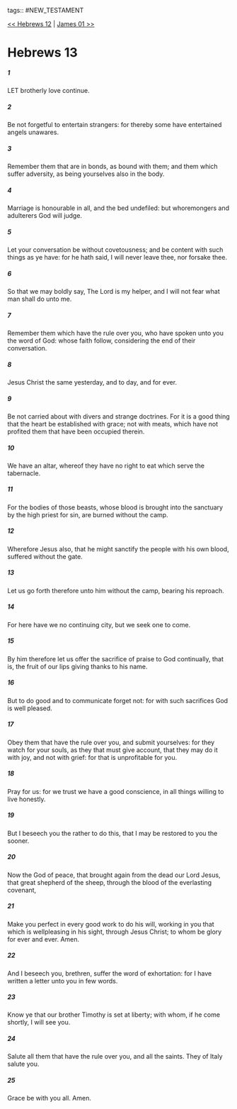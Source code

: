 tags:: #NEW_TESTAMENT

[<< Hebrews 12](NEW_TESTAMENT/19_Hebrews/Hebrews_12.md) | [James 01 >>](NEW_TESTAMENT/20_James/James_01.md)

# Hebrews 13

##### 1

LET brotherly love continue.

##### 2

Be not forgetful to entertain strangers: for thereby some have entertained angels unawares.

##### 3

Remember them that are in bonds, as bound with them; and them which suffer adversity, as being yourselves also in the body.

##### 4

Marriage is honourable in all, and the bed undefiled: but whoremongers and adulterers God will judge.

##### 5

Let your conversation be without covetousness; and be content with such things as ye have: for he hath said, I will never leave thee, nor forsake thee.

##### 6

So that we may boldly say, The Lord is my helper, and I will not fear what man shall do unto me.

##### 7

Remember them which have the rule over you, who have spoken unto you the word of God: whose faith follow, considering the end of their conversation.

##### 8

Jesus Christ the same yesterday, and to day, and for ever.

##### 9

Be not carried about with divers and strange doctrines. For it is a good thing that the heart be established with grace; not with meats, which have not profited them that have been occupied therein.

##### 10

We have an altar, whereof they have no right to eat which serve the tabernacle.

##### 11

For the bodies of those beasts, whose blood is brought into the sanctuary by the high priest for sin, are burned without the camp.

##### 12

Wherefore Jesus also, that he might sanctify the people with his own blood, suffered without the gate.

##### 13

Let us go forth therefore unto him without the camp, bearing his reproach.

##### 14

For here have we no continuing city, but we seek one to come.

##### 15

By him therefore let us offer the sacrifice of praise to God continually, that is, the fruit of our lips giving thanks to his name.

##### 16

But to do good and to communicate forget not: for with such sacrifices God is well pleased.

##### 17

Obey them that have the rule over you, and submit yourselves: for they watch for your souls, as they that must give account, that they may do it with joy, and not with grief: for that is unprofitable for you.

##### 18

Pray for us: for we trust we have a good conscience, in all things willing to live honestly.

##### 19

But I beseech you the rather to do this, that I may be restored to you the sooner.

##### 20

Now the God of peace, that brought again from the dead our Lord Jesus, that great shepherd of the sheep, through the blood of the everlasting covenant,

##### 21

Make you perfect in every good work to do his will, working in you that which is wellpleasing in his sight, through Jesus Christ; to whom be glory for ever and ever. Amen.

##### 22

And I beseech you, brethren, suffer the word of exhortation: for I have written a letter unto you in few words.

##### 23

Know ye that our brother Timothy is set at liberty; with whom, if he come shortly, I will see you.

##### 24

Salute all them that have the rule over you, and all the saints. They of Italy salute you.

##### 25

Grace be with you all. Amen.
